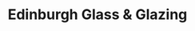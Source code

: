---
title: "Edinburgh Glass & Glazing"
url: /edinburgh/edinburgh-glass-and-glazing/
shop: hardware
---